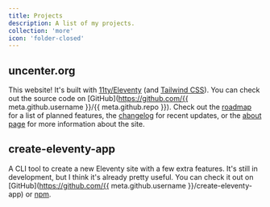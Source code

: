 ```yaml
---
title: Projects
description: A list of my projects.
collection: 'more'
icon: 'folder-closed'
---
```


## uncenter.org

This website! It's built with [11ty/Eleventy](https://www.11ty.dev/) (and [Tailwind CSS](https://tailwindcss.com/)). You can check out the source code on [GitHub](https://github.com/{{ meta.github.username }}/{{ meta.github.repo }}). Check out the [roadmap](/roadmap/) for a list of planned features, the [changelog](/changelog/) for recent updates, or the [about page](/about/) for more information about the site.

## create-eleventy-app

A CLI tool to create a new Eleventy site with a few extra features. It's still in development, but I think it's already pretty useful. You can check it out on [GitHub](https://github.com/{{ meta.github.username }}/create-eleventy-app) or [npm](https://www.npmjs.com/package/create-eleventy-app).
